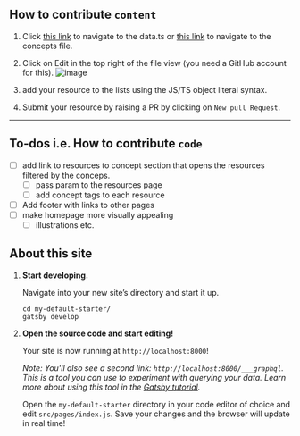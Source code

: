 ## How to contribute `content`

1. Click [this link](https://github.com/moritzWa/critical-rationalism-index/blob/master/src/page-content/data.ts) to navigate to the data.ts or [this link](https://github.com/moritzWa/critical-rationalism-index/blob/master/src/page-content/concepts.ts) to navigate to the concepts file.
2. Click on Edit in the top right of the file view (you need a GitHub account for this). ![image](https://user-images.githubusercontent.com/42035131/196940700-7255ed02-d835-43e0-8de6-4830e4124ad7.png)

3. add your resource to the lists using the JS/TS object literal syntax.
4. Submit your resource by raising a PR by clicking on `New pull Request`.

---

## To-dos i.e. How to contribute `code`

- [ ] add link to resources to concept section that opens the resources filtered by the conceps.
  - [ ] pass param to the resources page
  - [ ] add concept tags to each resource
- [ ] Add footer with links to other pages
- [ ] make homepage more visually appealing
  - [ ] illustrations etc.

## About this site

1.  **Start developing.**

    Navigate into your new site’s directory and start it up.

    ```shell
    cd my-default-starter/
    gatsby develop
    ```

2.  **Open the source code and start editing!**

    Your site is now running at `http://localhost:8000`!

    _Note: You'll also see a second link: _`http://localhost:8000/___graphql`_. This is a tool you can use to experiment with querying your data. Learn more about using this tool in the [Gatsby tutorial](https://www.gatsbyjs.org/tutorial/part-five/#introducing-graphiql)._

    Open the `my-default-starter` directory in your code editor of choice and edit `src/pages/index.js`. Save your changes and the browser will update in real time!
